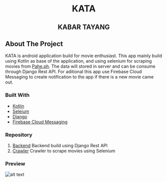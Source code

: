 <h1 align="center">KATA</h1>
<h2 align="center">KABAR TAYANG</h2>

<!-- ABOUT THE PROJECT -->

## About The Project

KATA is android application build for movie enthusiast. This app mainly build using Kotlin as base of the application, and using selenium for scraping movies from [Pahe.ph](https://pahe.ph). The data will stored in server and can be consume through Django Rest API. For aditional this app use Firebase Cloud Messaging to create notification to the app if there is a new movie came out.
### Built With

- [Kotlin](https://kotlinlang.org/)
- [Seleium](https://www.selenium.dev)
- [Django](https://www.djangoproject.com/)
- [Firebase Cloud Messaging](https://firebase.google.com/docs/cloud-messaging)

### Repository

1. [Backend](https://github.com/arkariz/moviephRestfullApi) Backend build using Django Rest API <br />
2. [Crawler](https://github.com/arkariz/moviephcrawler) Crawler to scrape movies using Selenium<br />

### Preview
![alt text](https://imgur.com/a/4vbPM61)
